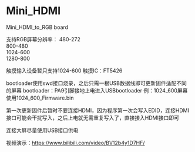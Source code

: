 # Mini_HDMI
Mini_HDMI_to_RGB board

支持RGB屏幕分辨率：
480-272   
800-480   
1024-600   
1280-800   

触摸输入设备暂只支持1024-600 触摸IC：FT5426

bootloader使用swd接口烧录，之后只需一根USB数据线即可更新固件适配不同的屏幕
bootloader：PA9引脚接地上电进入USBbootloader
例：1024_600屏幕使用1024_600_Firmware.bin

第一次更新固件后暂时不要连接HDMI，因为程序第一次会写入EDID，连接HDMI接口可能会干扰写入，之后上电就无需重复写入了，直接接入HDMI接口即可

连接大屏尽量使用USB接口供电

视频演示：https://www.bilibili.com/video/BV12b4y1D7HF/

